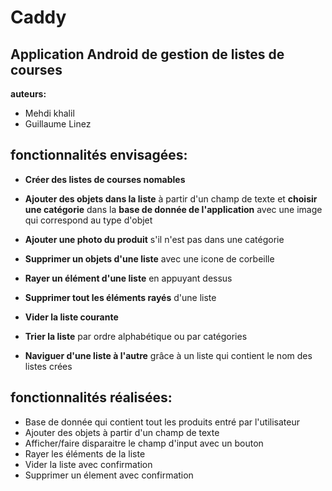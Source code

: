 # Caddy
## Application Android de gestion de listes de courses
__auteurs:__
- Mehdi khalil
- Guillaume Linez

## fonctionnalités envisagées:

- __Créer des listes de courses nomables__

- __Ajouter des objets dans la liste__ à partir d'un champ de texte et __choisir une catégorie__ dans la __base de donnée de l'application__ avec une image qui correspond au type d'objet
- __Ajouter une photo du produit__ s'il n'est pas dans une catégorie
- __Supprimer un objets d'une liste__ avec une icone de corbeille
- __Rayer un élément d'une liste__ en appuyant dessus
- __Supprimer tout les éléments rayés__ d'une liste
- __Vider la liste courante__
- __Trier la liste__ par ordre alphabétique ou par catégories
- __Naviguer d'une liste à l'autre__ grâce à un liste qui contient le nom des listes crées


## fonctionnalités réalisées:
- Base de donnée qui contient tout les produits entré par l'utilisateur
- Ajouter des objets à partir d'un champ de texte
- Afficher/faire disparaitre le champ d'input avec un bouton
- Rayer les éléments de la liste
- Vider la liste avec confirmation
- Supprimer un élement avec confirmation
